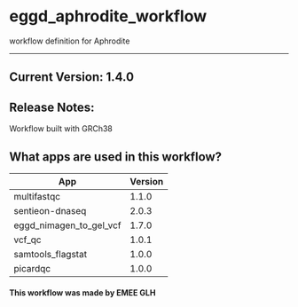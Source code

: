 # eggd_aphrodite_workflow
workflow definition for Aphrodite


-------
## Current Version: 1.4.0

## Release Notes:

Workflow built with GRCh38

## What apps are used in this workflow?

|  App 	| Version  	|
|---	|---	|
|multifastqc        |1.1.0|
|sentieon-dnaseq     |2.0.3|
|eggd_nimagen_to_gel_vcf |1.7.0|
|vcf_qc 	        |1.0.1|  	
|samtools_flagstat  |1.0.0|
|picardqc           |1.0.0|



#### This workflow was made by EMEE GLH

